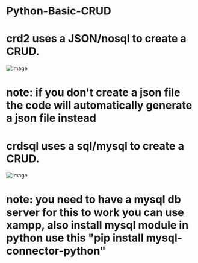 # Python-Basic-CRUD

# crd2 uses a JSON/nosql to create a CRUD.
![image](https://github.com/cogie/Python-Basic-CRUD/assets/32855656/2f15817e-2ccc-4d7f-a578-4fe9e8f8724d)
# note: if you don't create a json file the code will automatically generate a json file instead

# crdsql uses a sql/mysql to create a CRUD.
![image](https://github.com/cogie/Python-Basic-CRUD/assets/32855656/04647491-3b85-433b-82dd-98713e78eacd)
# note: you need to have a mysql db server for this to work you can use xampp, also install mysql module in python use this "pip install mysql-connector-python"

